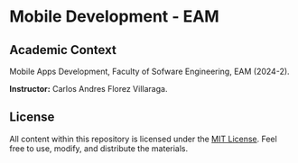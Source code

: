 # Mobile Development - EAM

## Academic Context

Mobile Apps Development, Faculty of Sofware Engineering, EAM (2024-2).

**Instructor:** Carlos Andres Florez Villaraga.

## License

All content within this repository is licensed under the [MIT License](LICENSE). Feel free to use, modify, and distribute the materials.